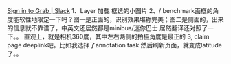 [Sign in to Grab | Slack](https://grab.slack.com/archives/C048HBNDLUT/p1720610333241679)
1、Layer 加载 框选的小图片
2、/ benchmark画框的角度能软性地限定一下吗？图一是正面的，识别效果堪称完美；图二是侧面的，出来的信息就不靠谱了，中英文还居然都是minibus/迷你巴士 居然翻译还对照了一下。。 直观上，就是相机360度，其中左右两侧的拍摄角度是最正的
3\, claim page deeplink吧。比如我选择了annotation task 然后刷新页面，就变成latitude了。。
